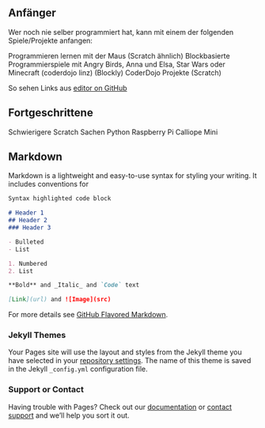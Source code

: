 ## Anfänger

Wer noch nie selber programmiert hat, kann mit einem der folgenden Spiele/Projekte anfangen:

Programmieren lernen mit der Maus (Scratch ähnlich)
Blockbasierte Programmierspiele mit Angry Birds, Anna und Elsa, Star Wars oder Minecraft (coderdojo linz) (Blockly)
CoderDojo Projekte (Scratch)

So sehen Links aus [editor on GitHub](https://github.com/gamstc/gamstc.github.io/edit/master/README.md) 


## Fortgeschrittene

Schwierigere Scratch Sachen
Python
Raspberry Pi
Calliope Mini



## Markdown

Markdown is a lightweight and easy-to-use syntax for styling your writing. It includes conventions for

```markdown
Syntax highlighted code block

# Header 1
## Header 2
### Header 3

- Bulleted
- List

1. Numbered
2. List

**Bold** and _Italic_ and `Code` text

[Link](url) and ![Image](src)
```

For more details see [GitHub Flavored Markdown](https://guides.github.com/features/mastering-markdown/).

### Jekyll Themes

Your Pages site will use the layout and styles from the Jekyll theme you have selected in your [repository settings](https://github.com/gamstc/gamstc.github.io/settings). The name of this theme is saved in the Jekyll `_config.yml` configuration file.

### Support or Contact

Having trouble with Pages? Check out our [documentation](https://help.github.com/categories/github-pages-basics/) or [contact support](https://github.com/contact) and we’ll help you sort it out.
